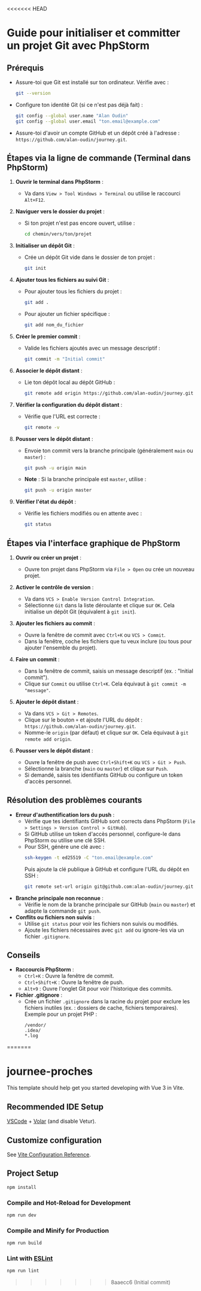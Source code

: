 <<<<<<< HEAD
# Guide pour initialiser et committer un projet Git avec PhpStorm

## Prérequis
- Assure-toi que Git est installé sur ton ordinateur. Vérifie avec :
  ```bash
  git --version
  ```
- Configure ton identité Git (si ce n'est pas déjà fait) :
  ```bash
  git config --global user.name "Alan Oudin"
  git config --global user.email "ton.email@example.com"
  ```
- Assure-toi d'avoir un compte GitHub et un dépôt créé à l'adresse : `https://github.com/alan-oudin/journey.git`.

## Étapes via la ligne de commande (Terminal dans PhpStorm)

1. **Ouvrir le terminal dans PhpStorm** :
   - Va dans `View > Tool Windows > Terminal` ou utilise le raccourci `Alt+F12`.

2. **Naviguer vers le dossier du projet** :
   - Si ton projet n'est pas encore ouvert, utilise :
     ```bash
     cd chemin/vers/ton/projet
     ```

3. **Initialiser un dépôt Git** :
   - Crée un dépôt Git vide dans le dossier de ton projet :
     ```bash
     git init
     ```

4. **Ajouter tous les fichiers au suivi Git** :
   - Pour ajouter tous les fichiers du projet :
     ```bash
     git add .
     ```
   - Pour ajouter un fichier spécifique :
     ```bash
     git add nom_du_fichier
     ```

5. **Créer le premier commit** :
   - Valide les fichiers ajoutés avec un message descriptif :
     ```bash
     git commit -m "Initial commit"
     ```

6. **Associer le dépôt distant** :
   - Lie ton dépôt local au dépôt GitHub :
     ```bash
     git remote add origin https://github.com/alan-oudin/journey.git
     ```

7. **Vérifier la configuration du dépôt distant** :
   - Vérifie que l'URL est correcte :
     ```bash
     git remote -v
     ```

8. **Pousser vers le dépôt distant** :
   - Envoie ton commit vers la branche principale (généralement `main` ou `master`) :
     ```bash
     git push -u origin main
     ```
   - **Note** : Si la branche principale est `master`, utilise :
     ```bash
     git push -u origin master
     ```

9. **Vérifier l'état du dépôt** :
   - Vérifie les fichiers modifiés ou en attente avec :
     ```bash
     git status
     ```

## Étapes via l'interface graphique de PhpStorm

1. **Ouvrir ou créer un projet** :
   - Ouvre ton projet dans PhpStorm via `File > Open` ou crée un nouveau projet.

2. **Activer le contrôle de version** :
   - Va dans `VCS > Enable Version Control Integration`.
   - Sélectionne `Git` dans la liste déroulante et clique sur `OK`. Cela initialise un dépôt Git (équivalent à `git init`).

3. **Ajouter les fichiers au commit** :
   - Ouvre la fenêtre de commit avec `Ctrl+K` ou `VCS > Commit`.
   - Dans la fenêtre, coche les fichiers que tu veux inclure (ou tous pour ajouter l'ensemble du projet).

4. **Faire un commit** :
   - Dans la fenêtre de commit, saisis un message descriptif (ex. : "Initial commit").
   - Clique sur `Commit` ou utilise `Ctrl+K`. Cela équivaut à `git commit -m "message"`.

5. **Ajouter le dépôt distant** :
   - Va dans `VCS > Git > Remotes`.
   - Clique sur le bouton `+` et ajoute l'URL du dépôt : `https://github.com/alan-oudin/journey.git`.
   - Nomme-le `origin` (par défaut) et clique sur `OK`. Cela équivaut à `git remote add origin`.

6. **Pousser vers le dépôt distant** :
   - Ouvre la fenêtre de push avec `Ctrl+Shift+K` ou `VCS > Git > Push`.
   - Sélectionne la branche (`main` ou `master`) et clique sur `Push`.
   - Si demandé, saisis tes identifiants GitHub ou configure un token d'accès personnel.

## Résolution des problèmes courants
- **Erreur d'authentification lors du push** :
  - Vérifie que tes identifiants GitHub sont corrects dans PhpStorm (`File > Settings > Version Control > GitHub`).
  - Si GitHub utilise un token d'accès personnel, configure-le dans PhpStorm ou utilise une clé SSH.
  - Pour SSH, génère une clé avec :
    ```bash
    ssh-keygen -t ed25519 -C "ton.email@example.com"
    ```
    Puis ajoute la clé publique à GitHub et configure l'URL du dépôt en SSH :
    ```bash
    git remote set-url origin git@github.com:alan-oudin/journey.git
    ```
- **Branche principale non reconnue** :
  - Vérifie le nom de la branche principale sur GitHub (`main` ou `master`) et adapte la commande `git push`.
- **Conflits ou fichiers non suivis** :
  - Utilise `git status` pour voir les fichiers non suivis ou modifiés.
  - Ajoute les fichiers nécessaires avec `git add` ou ignore-les via un fichier `.gitignore`.

## Conseils
- **Raccourcis PhpStorm** :
  - `Ctrl+K` : Ouvre la fenêtre de commit.
  - `Ctrl+Shift+K` : Ouvre la fenêtre de push.
  - `Alt+9` : Ouvre l'onglet Git pour voir l'historique des commits.
- **Fichier .gitignore** :
  - Crée un fichier `.gitignore` dans la racine du projet pour exclure les fichiers inutiles (ex. : dossiers de cache, fichiers temporaires). Exemple pour un projet PHP :
    ```plaintext
    /vendor/
    .idea/
    *.log
    ```
=======
# journee-proches

This template should help get you started developing with Vue 3 in Vite.

## Recommended IDE Setup

[VSCode](https://code.visualstudio.com/) + [Volar](https://marketplace.visualstudio.com/items?itemName=Vue.volar) (and disable Vetur).

## Customize configuration

See [Vite Configuration Reference](https://vite.dev/config/).

## Project Setup

```sh
npm install
```

### Compile and Hot-Reload for Development

```sh
npm run dev
```

### Compile and Minify for Production

```sh
npm run build
```

### Lint with [ESLint](https://eslint.org/)

```sh
npm run lint
```
>>>>>>> 8aaecc6 (Initial commit)
